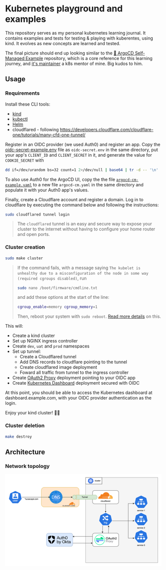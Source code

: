 # Kubernetes playground and examples
This repository serves as my personal kubernetes learning journal. It contains examples and tests for testing & playing with kuberentes, using kind. It evolves as new concepts are learned and tested.

The final picture should end up looking similar to the [🚀 ArgoCD Self-Managed Example](https://github.com/imjoseangel/k8s-gitops) repository, which is a core reference for this learning journey, and [it's maintainer](https://github.com/imjoseangel) a k8s mentor of mine. Big kudos to him.

## Usage
### Requirements
Install these CLI tools:
- [kind](https://kind.sigs.k8s.io/docs/user/quick-start)
- [kubectl](https://kubernetes.io/docs/tasks/tools/#kubectl)
- [Helm](https://helm.sh/docs/intro/install/)
- cloudflared - following https://developers.cloudflare.com/cloudflare-one/tutorials/many-cfd-one-tunnel/

Register in an OIDC provider (we used Auth0) and register an app. Copy the [oidc-secret-example.env](oauth2-proxy/oidc-secret-example.env) file as `oidc-secret.env` in the same directory, put your app's `CLIENT_ID` and `CLIENT_SECRET` in it, and generate the value for `COOKIE_SECRET` with
```bash
dd if=/dev/urandom bs=32 count=1 2>/dev/null | base64 | tr -d -- '\n' | tr -- '+/' '-_' ; echo
```
To also use Auth0 for the ArgoCD UI, copy the the file [`argocd-cm-example.yaml`](./argocd/patches/argocd-cm-example.yaml) to a new file `argocd-cm.yaml` in the same directory and populate it with your Auth0 app's values.

Finally, create a Cloudflare account and register a domain. Log in to cloudflare by executing the command below and following the instructions:
```bash
sudo cloudflared tunnel login
```
> The `cloudflared` tunnel is an easy and secure way to expose your cluster to the internet without having to configure your home router and open ports.
### Cluster creation
```bash
sudo make cluster
```
>If the command fails, with a message saying `The kubelet is unhealthy due to a misconfiguration of the node in some way (required cgroups disabled)`, run
>```bash
>sudo nano /boot/firmware/cmdline.txt
>```
>and add these options at the start of the line:
>```bash
>cgroup_enable=memory cgroup_memory=1
>```
>Then, reboot your system with `sudo reboot`. [Read more details](https://ubuntu.com/tutorials/how-to-kubernetes-cluster-on-raspberry-pi#4-installing-microk8s) on this.


This will:
- Create a kind cluster
- Set up NGINX ingress controller
- Create `dev`, `uat` and `prod` namespaces
- Set up tunnel:
    - Create a Cloudflared tunnel
    - Add DNS records to cloudflare pointing to the tunnel
    - Create cloudflared image deployment
    - Foward all traffic from tunnel to the ingress controller
- Create [OAuth2 Proxy](https://oauth2-proxy.github.io/oauth2-proxy/) deployment pointing to your OIDC app
- Create [Kubernetes Dashboard](https://kubernetes.io/docs/tasks/access-application-cluster/web-ui-dashboard/) deployment secured with OIDC

At this point, you should be able to access the Kubernetes dashboard at dashboard.example.com, with your OIDC provider authentication as the login.

Enjoy your kind cluster! 🧑‍💻

### Cluster deletion
```bash
make destroy
```
## Architecture
### Network topology
![Network topology](doc/network-topology.png)
